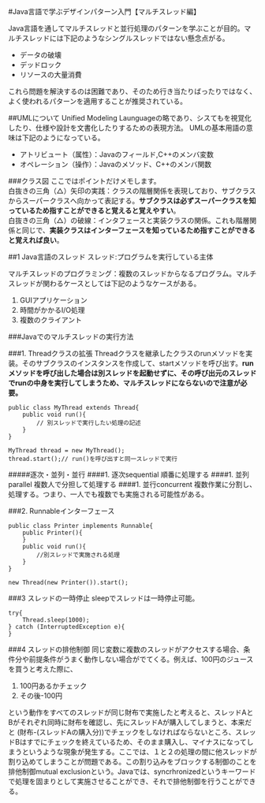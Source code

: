 #Java言語で学ぶデザインパターン入門【マルチスレッド編】

Java言語を通してマルチスレッドと並行処理のパターンを学ぶことが目的。マルチスレッドには下記のようなシングルスレッドではない懸念点がる。

* データの破壊
* デッドロック
* リソースの大量消費

これら問題を解決するのは困難であり、そのため行き当たりばったりではなく、よく使われるパターンを適用することが推奨されている。


##UMLについて
Unified Modeling Launguageの略であり、シスてもを視覚化したり、仕様や設計を文書化したりするための表現方法。
UMLの基本用語の意味は下記のようになっている。  

* アトリビュート（属性）：Javaのフィールド,C++のメンバ変数
* オペレーション（操作）：Javaのメソッド、C++のメンバ関数

###クラス図
ここではポイントだけメモします。  
白抜きの三角（△）矢印の実践：クラスの階層関係を表現しており、サブクラスからスーパークラスへ向かって表記する。**サブクラスは必ずスーパークラスを知っているため指すことができると覚えると覚えやすい**。  
白抜きの三角（△）の破線：インタフェースと実装クラスの関係。これも階層関係と同じで、**実装クラスはインターフェースを知っているため指すことができると覚えれば良い**。


##1 Java言語のスレッド
スレッド:プログラムを実行している主体

マルチスレッドのプログラミング：複数のスレッドからなるプログラム。マルチスレッドが関わるケースとしては下記のようなケースがある。

1. GUIアプリケーション
2. 時間がかかるI/O処理
3. 複数のクライアント


###Javaでのマルチスレッドの実行方法

###1. Threadクラスの拡張
Threadクラスを継承したクラスのrunメソッドを実装。そのサブクラスのインスタンスを作成して、startメソッドを呼び出す。**runメソッドを呼び出した場合は別スレッドを起動せずに、その呼び出元のスレッドでrunの中身を実行してしまうため、マルチスレッドにならないので注意が必要。**
  

	public class MyThread extends Thread{
		public void run(){
			// 別スレッドで実行したい処理の記述
		}
	}
	
	MyThread thread = new MyThread();
	thread.start();// run()を呼び出すと同一スレッドで実行
 
#####逐次・並列・並行
####1. 逐次sequential
順番に処理する
####1. 並列parallel
複数人で分担して処理する
####1. 並行concurrent
複数作業に分割し、処理する。つまり、一人でも複数でも実施される可能性がある。

 
 
###2. Runnableインターフェース

	public class Printer implements Runnable{
		public Printer(){
		}
		public void run(){
			//別スレッドで実施される処理
		}
	}
	
	new Thread(new Printer()).start();


###3 スレッドの一時停止
sleepでスレッドは一時停止可能。

	try{
		Thread.sleep(1000);
	} catch (InterruptedException e){
	}
	
###4 スレッドの排他制御
同じ変数に複数のスレッドがアクセスする場合、条件分や前提条件がうまく動作しない場合がでてくる。例えば、100円のジュースを買うと考えた際に、

1. 100円あるかチェック
2. その後-100円

という動作をすべてのスレッドが同じ財布で実施したと考えると、スレッドAとBがそれぞれ同時に財布を確認し、先にスレッドAが購入してしまうと、本来だと (財布-(スレッドAの購入分))でチェックをしなければならないところ、スレッドBはすでにチェックを終えているため、そのまま購入し、マイナスになってしまうというような現象が発生する。ここでは、１と２の処理の間に他スレッドが割り込めてしまうことが問題である。この割り込みをブロックする制御のことを排他制御mutual exclusionという。Javaでは、syncrhronizedというキーワードで処理を固まりとして実施させることができ、それで排他制御を行うことができる。
 







